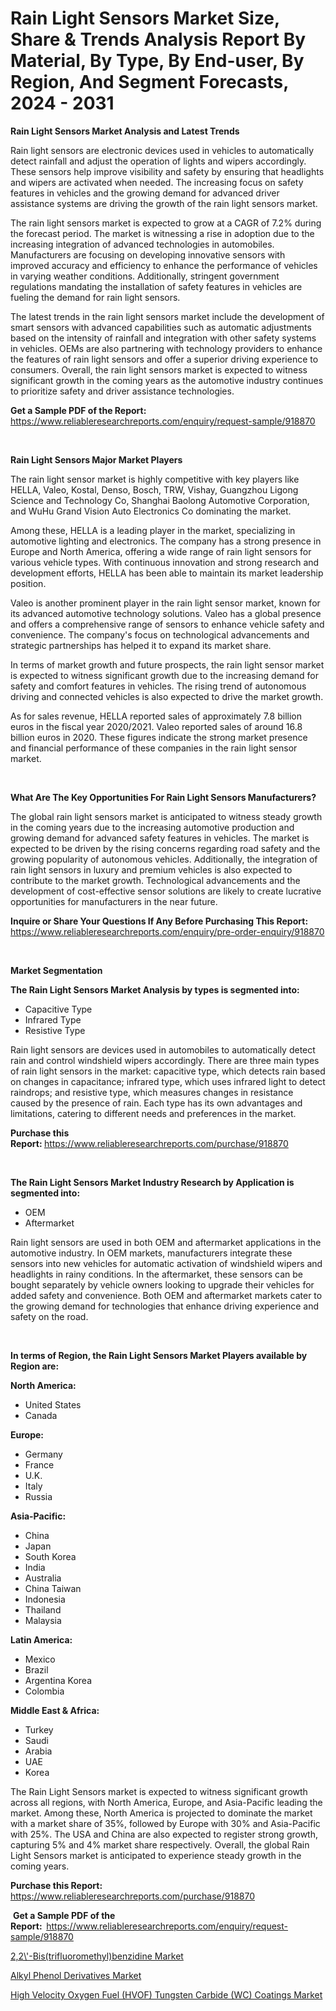 <p><h1>Rain Light Sensors Market Size, Share & Trends Analysis Report By Material, By Type, By End-user, By Region, And Segment Forecasts, 2024 - 2031</h1></p><p><strong>Rain Light Sensors Market Analysis and Latest Trends</strong></p>
<p><p>Rain light sensors are electronic devices used in vehicles to automatically detect rainfall and adjust the operation of lights and wipers accordingly. These sensors help improve visibility and safety by ensuring that headlights and wipers are activated when needed. The increasing focus on safety features in vehicles and the growing demand for advanced driver assistance systems are driving the growth of the rain light sensors market.</p><p>The rain light sensors market is expected to grow at a CAGR of 7.2% during the forecast period. The market is witnessing a rise in adoption due to the increasing integration of advanced technologies in automobiles. Manufacturers are focusing on developing innovative sensors with improved accuracy and efficiency to enhance the performance of vehicles in varying weather conditions. Additionally, stringent government regulations mandating the installation of safety features in vehicles are fueling the demand for rain light sensors.</p><p>The latest trends in the rain light sensors market include the development of smart sensors with advanced capabilities such as automatic adjustments based on the intensity of rainfall and integration with other safety systems in vehicles. OEMs are also partnering with technology providers to enhance the features of rain light sensors and offer a superior driving experience to consumers. Overall, the rain light sensors market is expected to witness significant growth in the coming years as the automotive industry continues to prioritize safety and driver assistance technologies.</p></p>
<p><strong>Get a Sample PDF of the Report:&nbsp;</strong> <a href="https://www.reliableresearchreports.com/enquiry/request-sample/918870">https://www.reliableresearchreports.com/enquiry/request-sample/918870</a></p>
<p>&nbsp;</p>
<p><strong>Rain Light Sensors Major Market Players</strong></p>
<p><p>The rain light sensor market is highly competitive with key players like HELLA, Valeo, Kostal, Denso, Bosch, TRW, Vishay, Guangzhou Ligong Science and Technology Co, Shanghai Baolong Automotive Corporation, and WuHu Grand Vision Auto Electronics Co dominating the market. </p><p>Among these, HELLA is a leading player in the market, specializing in automotive lighting and electronics. The company has a strong presence in Europe and North America, offering a wide range of rain light sensors for various vehicle types. With continuous innovation and strong research and development efforts, HELLA has been able to maintain its market leadership position.</p><p>Valeo is another prominent player in the rain light sensor market, known for its advanced automotive technology solutions. Valeo has a global presence and offers a comprehensive range of sensors to enhance vehicle safety and convenience. The company's focus on technological advancements and strategic partnerships has helped it to expand its market share.</p><p>In terms of market growth and future prospects, the rain light sensor market is expected to witness significant growth due to the increasing demand for safety and comfort features in vehicles. The rising trend of autonomous driving and connected vehicles is also expected to drive the market growth.</p><p>As for sales revenue, HELLA reported sales of approximately 7.8 billion euros in the fiscal year 2020/2021. Valeo reported sales of around 16.8 billion euros in 2020. These figures indicate the strong market presence and financial performance of these companies in the rain light sensor market.</p></p>
<p>&nbsp;</p>
<p><strong>What Are The Key Opportunities For Rain Light Sensors Manufacturers?</strong></p>
<p><p>The global rain light sensors market is anticipated to witness steady growth in the coming years due to the increasing automotive production and growing demand for advanced safety features in vehicles. The market is expected to be driven by the rising concerns regarding road safety and the growing popularity of autonomous vehicles. Additionally, the integration of rain light sensors in luxury and premium vehicles is also expected to contribute to the market growth. Technological advancements and the development of cost-effective sensor solutions are likely to create lucrative opportunities for manufacturers in the near future.</p></p>
<p><strong>Inquire or Share Your Questions If Any Before Purchasing This Report:</strong> <a href="https://www.reliableresearchreports.com/enquiry/pre-order-enquiry/918870">https://www.reliableresearchreports.com/enquiry/pre-order-enquiry/918870</a></p>
<p>&nbsp;</p>
<p><strong>Market Segmentation</strong></p>
<p><strong>The Rain Light Sensors Market Analysis by types is segmented into:</strong></p>
<p><ul><li>Capacitive Type</li><li>Infrared Type</li><li>Resistive Type</li></ul></p>
<p><p>Rain light sensors are devices used in automobiles to automatically detect rain and control windshield wipers accordingly. There are three main types of rain light sensors in the market: capacitive type, which detects rain based on changes in capacitance; infrared type, which uses infrared light to detect raindrops; and resistive type, which measures changes in resistance caused by the presence of rain. Each type has its own advantages and limitations, catering to different needs and preferences in the market.</p></p>
<p><strong>Purchase this Report:&nbsp;</strong><a href="https://www.reliableresearchreports.com/purchase/918870">https://www.reliableresearchreports.com/purchase/918870</a></p>
<p>&nbsp;</p>
<p><strong>The Rain Light Sensors Market Industry Research by Application is segmented into:</strong></p>
<p><ul><li>OEM</li><li>Aftermarket</li></ul></p>
<p><p>Rain light sensors are used in both OEM and aftermarket applications in the automotive industry. In OEM markets, manufacturers integrate these sensors into new vehicles for automatic activation of windshield wipers and headlights in rainy conditions. In the aftermarket, these sensors can be bought separately by vehicle owners looking to upgrade their vehicles for added safety and convenience. Both OEM and aftermarket markets cater to the growing demand for technologies that enhance driving experience and safety on the road.</p></p>
<p>&nbsp;</p>
<p><strong>In terms of Region, the Rain Light Sensors Market Players available by Region are:</strong></p>
<p>
    <p> <strong> North America: </strong>
        <ul>
            <li>United States</li>
            <li>Canada</li>
        </ul>
        </p> 
    <p> <strong> Europe: </strong>
        <ul>
            <li>Germany</li>
            <li>France</li>
            <li>U.K.</li>
            <li>Italy</li>
            <li>Russia</li>
        </ul>
        </p> 
    <p> <strong> Asia-Pacific: </strong>
        <ul>
            <li>China</li>
            <li>Japan</li>
            <li>South Korea</li>
            <li>India</li>
            <li>Australia</li>
            <li>China Taiwan</li>
            <li>Indonesia</li>
            <li>Thailand</li>
            <li>Malaysia</li>
        </ul>
        </p> 
    <p> <strong> Latin America: </strong>
        <ul>
            <li>Mexico</li>
            <li>Brazil</li>
            <li>Argentina Korea</li>
            <li>Colombia</li>
        </ul>
        </p> 
    <p> <strong> Middle East & Africa: </strong>
        <ul>
            <li>Turkey</li>
            <li>Saudi</li>
            <li>Arabia</li>
            <li>UAE</li>
            <li>Korea</li>
        </ul>
    </p>
    </p>
<p><p>The Rain Light Sensors market is expected to witness significant growth across all regions, with North America, Europe, and Asia-Pacific leading the market. Among these, North America is projected to dominate the market with a market share of 35%, followed by Europe with 30% and Asia-Pacific with 25%. The USA and China are also expected to register strong growth, capturing 5% and 4% market share respectively. Overall, the global Rain Light Sensors market is anticipated to experience steady growth in the coming years.</p></p>
<p><strong>Purchase this Report: </strong><a href="https://www.reliableresearchreports.com/purchase/918870">https://www.reliableresearchreports.com/purchase/918870</a></p>
<p>&nbsp;<strong>Get a Sample PDF of the Report:&nbsp;&nbsp;</strong><a href="https://www.reliableresearchreports.com/enquiry/request-sample/918870">https://www.reliableresearchreports.com/enquiry/request-sample/918870</a></p>
<p><strong></strong></p>
<p><p><a href="https://view.publitas.com/reportprime-1/22-bis-trifluoromethyl-benzidine-market-centers-on-aspects-such-as-market-growth-market-share-market-opportunity-and-projected-forecasts-spanning-from-2023-to-2030/">2,2\'-Bis(trifluoromethyl)benzidine Market</a></p><p><a href="https://view.publitas.com/reportprime-1/alkyl-phenol-derivatives-market-size-share-trends-analysis-report-by-material-by-type-by-end-user-by-region-and-segment-forecasts-2023-2030/">Alkyl Phenol Derivatives Market</a></p><p><a href="https://view.publitas.com/reportprime-1/high-velocity-oxygen-fuel-hvof-tungsten-carbide-wc-coatings-market-challenges-opportunities-and-growth-drivers-and-major-market-players-forecasted-for-period-from-2023-2030/">High Velocity Oxygen Fuel (HVOF) Tungsten Carbide (WC) Coatings Market</a></p></p>